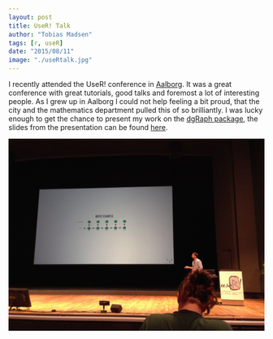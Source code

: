 ```yaml
---
layout: post
title: UseR! Talk
author: "Tobias Madsen"
tags: [r, useR]
date: "2015/08/11"
image: "./useRtalk.jpg"
---
```

I recently attended the UseR! conference in [Aalborg](http://user2015.math.aau.dk/).
It was a great conference with great tutorials, good talks and foremost a lot of interesting people.
As I grew up in Aalborg I could not help feeling a bit proud, that the city and the mathematics department pulled this of so brilliantly.
I was lucky enough to get the chance to present my work on the [dgRaph package](http://tobiasmadsen.com/dgRaph/), 
the slides from the presentation can be found [here](/assets/useR2015/useR.html).

![Me at useR!](./useRtalk.jpg)



